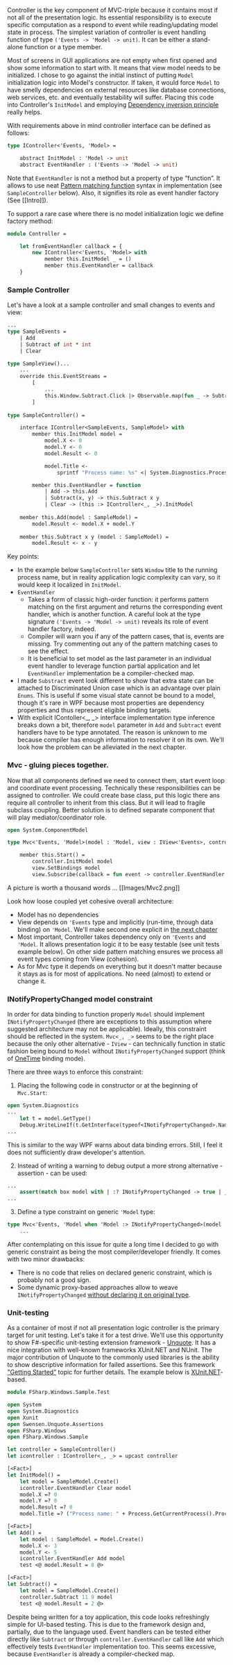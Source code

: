 Controller is the key component of MVC-triple because it contains most if not all of the presentation logic. Its essential responsibility is to execute specific computation as a respond to event while reading/updating model state in process. The simplest variation of controller is event handling function of type `('Events -> 'Model -> unit)`. It can be either a stand-alone function or a type member.

Most of screens in GUI applications are not empty when first opened and show some information to start with. It means that view model needs to be initialized. I chose to go against the initial instinct of putting `Model` initialization logic into Model's constructor. If taken, it would force `Model` to have smelly dependencies on external resources like database connections, web services, etc. and eventually testability will suffer. Placing this code into Controller's `InitModel` and employing [Dependency inversion principle](http://en.wikipedia.org/wiki/Dependency_inversion_principle) really helps. 

With requirements above in mind controller interface can be defined as follows:
```ocaml
type IController<'Events, 'Model> =

    abstract InitModel : 'Model -> unit
    abstract EventHandler : ('Events -> 'Model -> unit)
```
Note that `EventHandler` is not a method but a property of type “function”. It allows to use neat [Pattern matching function](http://msdn.microsoft.com/en-us/library/dd233242.aspx) syntax in implementation (see `SampleController` below). Also, it signifies its role as event handler factory (See [[Intro]]). 

To support a rare case where there is no model initialization logic we define factory method:
```ocaml
module Controller = 

    let fromEventHandler callback = {
        new IController<'Events, 'Model> with
            member this.InitModel _ = ()
            member this.EventHandler = callback
    } 
```
### Sample Controller 
Let's have a look at a sample controller and small changes to events and view:
```ocaml
...
type SampleEvents = 
    | Add 
    | Subtract of int * int 
    | Clear 

type SampleView()... 
    ... 
    override this.EventStreams = 
        [
            ... 
            this.Window.Subtract.Click |> Observable.map(fun _ -> Subtract(int this.Window.X.Text, int this.Window.Y.Text)) 
        ] 
    
type SampleController() = 

    interface IController<SampleEvents, SampleModel> with 
        member this.InitModel model = 
            model.X <- 0
            model.Y <- 0
            model.Result <- 0

            model.Title <- 
                sprintf "Process name: %s" <| System.Diagnostics.Process.GetCurrentProcess().ProcessName

        member this.EventHandler = function
            | Add -> this.Add
            | Subtract(x, y) -> this.Subtract x y
            | Clear -> (this :> IController<_, _>).InitModel
    
    member this.Add(model : SampleModel) = 
        model.Result <- model.X + model.Y
        
    member this.Subtract x y (model : SampleModel) =  
        model.Result <- x - y
```
Key points:
* In the example below `SampleController` sets `Window` title to the running process name, but in reality application logic complexity can vary, so it would keep it localized in `InitModel`. 
* `EventHandler` 
    * Takes a form of classic high-order function: it performs pattern matching on the first argument and returns the corresponding event handler, which is another function. A careful look at the type signature `('Events -> 'Model -> unit)` reveals its role of event handler factory, indeed. 
    * Compiler will warn you if any of the pattern cases, that is, events are missing. Try commenting out any of the pattern matching cases to see the effect. 
    * It is beneficial to set model as the last parameter in an individual event handler to leverage function partial application and let `EventHandler` implementation be a compiler-checked map. 
* I made `Substract` event look different to show that extra state can be attached to Discriminated Union case which is an advantage over plain `Enums`. This is useful if some visual state cannot be bound to a model, though it's rare in WPF because most properties are dependency properties and thus represent eligible binding targets. 
* With explicit IContoller<_, _> interface implementation type inference breaks down a bit, therefore `model` parameter in `Add` and `Subtract` event handlers have to be type annotated. The reason is unknown to me because compiler has enough information to resolver it on its own. We'll look how the problem can be alleviated in the next chapter.

### Mvc - gluing pieces together.
Now that all components defined we need to connect them, start event loop and coordinate event processing. Technically these responsibilities can be assigned to controller. We could create base class, put this logic there ans require all controller to inherit from this class. But it will lead to fragile subclass coupling. Better solution is to defined separate component that will play mediator/coordinator role. 
```ocaml
open System.ComponentModel

type Mvc<'Events, 'Model>(model : 'Model, view : IView<'Events>, controller : IController<'Events, 'Model>) =

    member this.Start() =
        controller.InitModel model
        view.SetBindings model
        view.Subscribe(callback = fun event -> controller.EventHandler event model)
```
A picture is worth a thousand words ...
[[Images/Mvc2.png]]

Look how loose coupled yet cohesive overall architecture:
* Model has no dependencies
* View depends on `'Events` type and implicitly (run-time, through data binding) on `'Model`. We'll make second one explicit in [the next chapter](Data-Binding)
* Most important, Controller takes dependency only on `'Events` and `'Model`. It allows presentation logic it to be easy testable (see unit tests example below). On other side pattern matching ensures we process all event types coming from View (cohesion).
* As for Mvc type it depends on everything but it doesn't matter because it stays as is for most of applications. No need (almost) to extend or change it.  

### INotifyPropertyChanged model constraint
In order for data binding to function properly `Model` should implement `INotifyPropertyChanged` (there are exceptions to this assumption where suggested architecture may not be applicable). Ideally, this constraint should be reflected in the system. `Mvc<_, _>` seems to be the right place because the only other alternative - `IView` - can technically function in static fashion being bound to `Model` without `INotifyPropertyChanged` support (think of [OneTime](http://msdn.microsoft.com/en-us/library/system.windows.data.bindingmode.aspx) binding mode). 

There are three ways to enforce this constraint: 
 1. Placing the following code in constructor or at the beginning of `Mvc.Start`:
```ocaml
open System.Diagnostics
...
    let t = model.GetType() 
    Debug.WriteLineIf(t.GetInterface(typeof<INotifyPropertyChanged>.Name) = null, sprintf "Model of type %s doesn't implement INotifyPropertyChanged" t.Name)
...
```
 This is similar to the way WPF warns about data binding errors. Still, I feel it does not sufficiently draw developer's attention. 
 
 2. Instead of writing a warning to debug output a more strong alternative - assertion - can be used:
```ocaml
...
    assert(match box model with | :? INotifyPropertyChanged -> true | _ -> false)
...
```
 3. Define a type constraint on generic `'Model` type:
```ocaml
type Mvc<'Events, 'Model when 'Model :> INotifyPropertyChanged>(model : 'Model, view : IView<'Events>, controller : IController<'Events, 'Model>) =
    ...
```

After contemplating on this issue for quite a long time I decided to go with generic constraint as being the most compiler/developer friendly. It comes with two minor drawbacks:
 * There is no code that relies on declared generic constraint, which is probably not a good sign.
 * Some dynamic proxy-based approaches allow to weave `INotifyPropertyChanged` [without declaring it on original type](http://www.codewrecks.com/blog/index.php/2008/08/04/implement-inotifypropertychanged-with-castledynamicproxy/).

### Unit-testing
As a container of most if not all presentation logic controller is the primary target for unit testing. Let's take it for a test drive. We'll use this opportunity to show F#-specific unit-testing extension framework - [Unquote](http://code.google.com/p/unquote/). It has a nice integration with well-known frameworks XUnit.NET and NUnit. The major contribution of Unquote to the commonly used libraries is the ability to show descriptive information for failed assertions. See this framework ["Getting Started"](http://code.google.com/p/unquote/wiki/GettingStarted) topic for further details. The example below is [ XUnit.NET](http://xunit.codeplex.com/)-based. 
```ocaml
module FSharp.Windows.Sample.Test

open System 
open System.Diagnostics
open Xunit
open Swensen.Unquote.Assertions
open FSharp.Windows
open FSharp.Windows.Sample

let controller = SampleController()
let icontroller : IController<_, _> = upcast controller

[<Fact>]
let InitModel() = 
    let model = SampleModel.Create()
    icontroller.EventHandler Clear model
    model.X =? 0
    model.Y =? 0
    model.Result =? 0 
    model.Title =? ("Process name: " + Process.GetCurrentProcess().ProcessName)

[<Fact>]
let Add() = 
    let model : SampleModel = Model.Create()
    model.X <- 3
    model.Y <- 5
    icontroller.EventHandler Add model
    test <@ model.Result = 8 @>

[<Fact>]
let Subtract() = 
    let model = SampleModel.Create()
    controller.Subtract 11 9 model
    test <@ model.Result = 2 @>
```
Despite being written for a toy application, this code looks refreshingly simple for UI-based testing. This is due to the framework design and, partially, due to the language used. Event handlers can be tested either directly like `Subtract` or through `controller.EventHandler` call like `Add` which effectively tests `EventHandler` implementation too. This seems excessive, because `EventHandler` is already a compiler-checked map. 